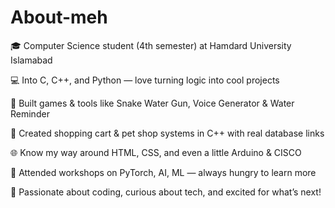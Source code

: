 # About-meh
🎓 Computer Science student (4th semester) at Hamdard University Islamabad

💻 Into C, C++, and Python — love turning logic into cool projects

🐍 Built games & tools like Snake Water Gun, Voice Generator & Water Reminder

🛒 Created shopping cart & pet shop systems in C++ with real database links

🌐 Know my way around HTML, CSS, and even a little Arduino & CISCO

🧠 Attended workshops on PyTorch, AI, ML — always hungry to learn more

🚀 Passionate about coding, curious about tech, and excited for what’s next!
